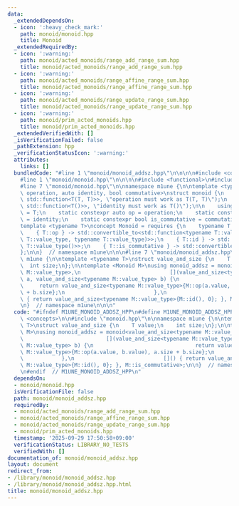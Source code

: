 ```yaml
---
data:
  _extendedDependsOn:
  - icon: ':heavy_check_mark:'
    path: monoid/monoid.hpp
    title: Monoid
  _extendedRequiredBy:
  - icon: ':warning:'
    path: monoid/acted_monoids/range_add_range_sum.hpp
    title: monoid/acted_monoids/range_add_range_sum.hpp
  - icon: ':warning:'
    path: monoid/acted_monoids/range_affine_range_sum.hpp
    title: monoid/acted_monoids/range_affine_range_sum.hpp
  - icon: ':warning:'
    path: monoid/acted_monoids/range_update_range_sum.hpp
    title: monoid/acted_monoids/range_update_range_sum.hpp
  - icon: ':warning:'
    path: monoid/prim_acted_monoids.hpp
    title: monoid/prim_acted_monoids.hpp
  _extendedVerifiedWith: []
  _isVerificationFailed: false
  _pathExtension: hpp
  _verificationStatusIcon: ':warning:'
  attributes:
    links: []
  bundledCode: "#line 1 \"monoid/monoid_addsz.hpp\"\n\n\n\n#include <concepts>\n\n\
    #line 1 \"monoid/monoid.hpp\"\n\n\n\n#include <functional>\n#include <type_traits>\n\
    #line 7 \"monoid/monoid.hpp\"\n\nnamespace m1une {\n\ntemplate <typename T, auto\
    \ operation, auto identity, bool commutative>\nstruct monoid {\n    static_assert(std::is_convertible_v<decltype(operation),\
    \ std::function<T(T, T)>>, \"operation must work as T(T, T)\");\n    static_assert(std::is_convertible_v<decltype(identity),\
    \ std::function<T()>>, \"identity must work as T()\");\n\n    using value_type\
    \ = T;\n    static constexpr auto op = operation;\n    static constexpr auto id\
    \ = identity;\n    static constexpr bool is_commutative = commutative;\n};\n\n\
    template <typename T>\nconcept Monoid = requires {\n    typename T::value_type;\n\
    \    { T::op } -> std::convertible_to<std::function<typename T::value_type(typename\
    \ T::value_type, typename T::value_type)>>;\n    { T::id } -> std::convertible_to<std::function<typename\
    \ T::value_type()>>;\n    { T::is_commutative } -> std::convertible_to<bool>;\n\
    };\n\n}  // namespace m1une\n\n\n#line 7 \"monoid/monoid_addsz.hpp\"\n\nnamespace\
    \ m1une {\n\ntemplate <typename T>\nstruct value_and_size {\n    T value;\n  \
    \  int size;\n};\n\ntemplate <Monoid M>\nusing monoid_addsz = monoid<value_and_size<typename\
    \ M::value_type>,\n                            [](value_and_size<typename M::value_type>\
    \ a, value_and_size<typename M::value_type> b) {\n                           \
    \     return value_and_size<typename M::value_type>{M::op(a.value, b.value), a.size\
    \ + b.size};\n                            },\n                            []()\
    \ { return value_and_size<typename M::value_type>{M::id(), 0}; }, M::is_commutative>;\n\
    \n}  // namespace m1une\n\n\n"
  code: "#ifndef M1UNE_MONOID_ADDSZ_HPP\n#define M1UNE_MONOID_ADDSZ_HPP 1\n\n#include\
    \ <concepts>\n\n#include \"monoid.hpp\"\n\nnamespace m1une {\n\ntemplate <typename\
    \ T>\nstruct value_and_size {\n    T value;\n    int size;\n};\n\ntemplate <Monoid\
    \ M>\nusing monoid_addsz = monoid<value_and_size<typename M::value_type>,\n  \
    \                          [](value_and_size<typename M::value_type> a, value_and_size<typename\
    \ M::value_type> b) {\n                                return value_and_size<typename\
    \ M::value_type>{M::op(a.value, b.value), a.size + b.size};\n                \
    \            },\n                            []() { return value_and_size<typename\
    \ M::value_type>{M::id(), 0}; }, M::is_commutative>;\n\n}  // namespace m1une\n\
    \n#endif  // M1UNE_MONOID_ADDSZ_HPP\n"
  dependsOn:
  - monoid/monoid.hpp
  isVerificationFile: false
  path: monoid/monoid_addsz.hpp
  requiredBy:
  - monoid/acted_monoids/range_add_range_sum.hpp
  - monoid/acted_monoids/range_affine_range_sum.hpp
  - monoid/acted_monoids/range_update_range_sum.hpp
  - monoid/prim_acted_monoids.hpp
  timestamp: '2025-09-29 17:50:58+09:00'
  verificationStatus: LIBRARY_NO_TESTS
  verifiedWith: []
documentation_of: monoid/monoid_addsz.hpp
layout: document
redirect_from:
- /library/monoid/monoid_addsz.hpp
- /library/monoid/monoid_addsz.hpp.html
title: monoid/monoid_addsz.hpp
---
```

